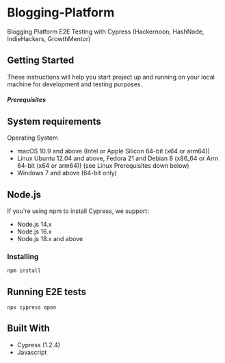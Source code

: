 # Blogging-Platform
Blogging Platform E2E Testing with Cypress
(Hackernoon, HashNode, IndieHackers, GrowthMentor)


## Getting Started

These instructions will help you start project up and running on
your local machine for development and testing purposes. 

##### Prerequisites

## System requirements
Operating System

- macOS 10.9 and above (Intel or Apple Silicon 64-bit (x64 or arm64))
- Linux Ubuntu 12.04 and above, Fedora 21 and Debian 8 (x86_64 or Arm 64-bit (x64 or arm64)) (see Linux Prerequisites down below)
- Windows 7 and above (64-bit only)

## Node.js
If you're using npm to install Cypress, we support:

- Node.js 14.x
- Node.js 16.x
- Node.js 18.x and above

### Installing

```
npm install
```

## Running E2E tests

```
npx cypress open
```

## Built With

  - Cypress (1.2.4)
  - Javascript




